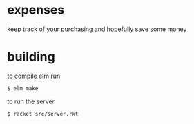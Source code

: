 # expenses
keep track of your purchasing and hopefully save some money

# building
to compile elm run

```$ elm make```

to run the server

```$ racket src/server.rkt```
